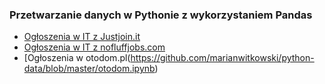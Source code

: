 ### Przetwarzanie danych w Pythonie z wykorzystaniem Pandas


- [Ogłoszenia w IT z Justjoin.it](https://github.com/marianwitkowski/python-data/blob/master/justjoin-parser.ipynb) 
- [Ogłoszenia w IT z nofluffjobs.com](https://github.com/marianwitkowski/python-data/blob/master/nofluffjobs-stat.ipynb
) 
- [Ogłoszenia w otodom.pl(https://github.com/marianwitkowski/python-data/blob/master/otodom.ipynb)




